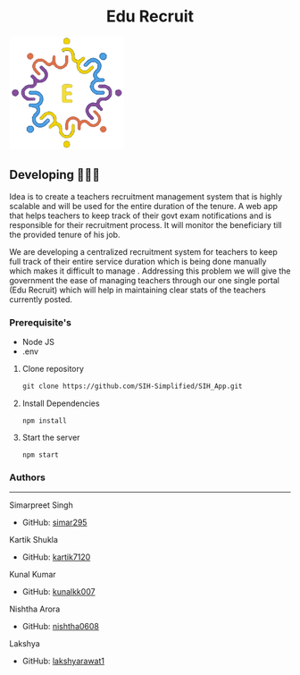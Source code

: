 <h1 style="text-align:center;">Edu Recruit</h1>

<img src="https://github.com/SIH-Simplified/SIH_App/blob/main/my_app/public/images/logo%20(1).png" style="text-align:center;" alt="Edu Recruter"/>

## Developing 🧑🏻‍💻

Idea is to create a teachers recruitment management system that is highly scalable and will be used for the entire duration of the tenure. A web app that helps teachers to keep track of their govt exam notifications and is responsible for their recruitment process. It will monitor the beneficiary till the provided tenure of his job.

We are developing a centralized recruitment system for teachers to keep full track of their entire service duration which is being done manually which makes it difficult to manage . Addressing this problem we will give the government the ease of managing teachers through our one single portal (Edu Recruit) which will help in maintaining clear stats of the teachers currently posted.

### Prerequisite's

- Node JS
- .env

1. Clone repository
   ```md
   git clone https://github.com/SIH-Simplified/SIH_App.git
   ```
2. Install Dependencies
   ```Node JS
   npm install
   ```
3. Start the server
   ```
   npm start
   ```

### Authors

---

Simarpreet Singh

- GitHub: [simar295](https://github.com/simar295)

Kartik Shukla

- GitHub: [kartik7120](https://github.com/kartik7120)

Kunal Kumar

- GitHub: [kunalkk007](https://github.com/kunalkk007)

Nishtha Arora

- GitHub: [nishtha0608](https://github.com/nishtha0608)

Lakshya

- GitHub: [lakshyarawat1](https://github.com/lakshyarawat1)
